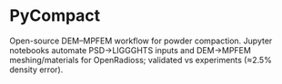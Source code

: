 # PyCompact
Open-source DEM–MPFEM workflow for powder compaction. Jupyter notebooks automate PSD→LIGGGHTS inputs and DEM→MPFEM meshing/materials for OpenRadioss; validated vs experiments (≈2.5% density error).
